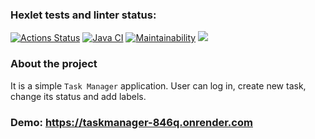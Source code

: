 ### Hexlet tests and linter status:
[![Actions Status](https://github.com/NastasiyaT/java-project-99/actions/workflows/hexlet-check.yml/badge.svg)](https://github.com/NastasiyaT/java-project-99/actions)
[![Java CI](https://github.com/NastasiyaT/java-project-99/actions/workflows/java-ci-check.yml/badge.svg?branch=main)](https://github.com/NastasiyaT/java-project-99/actions/workflows/java-ci-check.yml)
[![Maintainability](https://api.codeclimate.com/v1/badges/ddc4faf736226eb00cfc/maintainability)](https://codeclimate.com/github/NastasiyaT/java-project-99/maintainability)
<a href="https://codeclimate.com/github/NastasiyaT/java-project-99/test_coverage"><img src="https://api.codeclimate.com/v1/badges/ddc4faf736226eb00cfc/test_coverage" /></a>
### About the project
It is a simple `Task Manager` application. User can log in, create new task, change its status and add labels.
### Demo: https://taskmanager-846q.onrender.com
